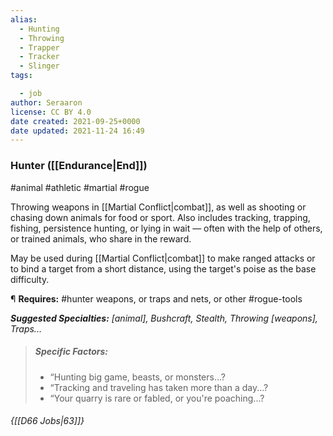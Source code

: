 ```yaml
---
alias:
  - Hunting
  - Throwing
  - Trapper
  - Tracker
  - Slinger
tags:

  - job
author: Seraaron
license: CC BY 4.0
date created: 2021-09-25+0000
date updated: 2021-11-24 16:49
---
```


### Hunter ([[Endurance|End]])

#animal #athletic #martial #rogue

Throwing weapons in [[Martial Conflict|combat]], as well as shooting or chasing down animals for food or sport. Also includes tracking, trapping, fishing, persistence hunting, or lying in wait — often with the help of others, or trained animals, who share in the reward.

May be used during [[Martial Conflict|combat]] to make ranged attacks or to bind a target from a short distance, using the target's  poise as the base difficulty.

¶ **Requires:** #hunter weapons, or traps and nets, or other #rogue-tools

_**Suggested Specialties:** [animal], Bushcraft, Stealth, Throwing [weapons], Traps..._

> ##### Specific Factors:
>
> - “Hunting big game, beasts, or monsters...?
> - “Tracking and traveling has taken more than a day...?
> - “Your quarry is rare or fabled, or you're poaching...?

###### {[[D66 Jobs|63]]}
